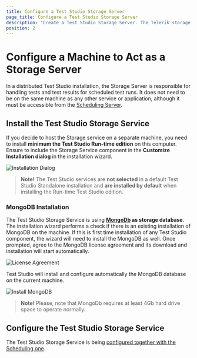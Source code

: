 ```yaml
---
title: Configure a Test Studio Storage Server
page_title: Configure a Test Studio Storage Server
description: "Create a Test Studio Storage Server. The Telerik storage service is responsible for handling tests and test results for scheduled test runs in remote machine execution setup. Storage server uses MongoDb as storage database"
position: 2
---
```

# Configure a Machine to Act as a Storage Server

In a distributed Test Studio installation, the Storage Server is responsible for handling tests and test results for scheduled test runs. It does not need to be on the same machine as any other service or application, although it must be accessible from the <a href="/features/scheduling-test-runs/multiple-machines-scheduling-setup/create-scheduling-server" target="_blank">Scheduling Server</a>.

## Install the Test Studio Storage Service

If you decide to host the Storage service on a separate machine, you need to install **minimum the Test Studio Run-time edition** on this computer. Ensure to include the Storage Service component in the **Customize Installation dialog** in the installation wizard.

![Installation Dialog][1]

> **Note!** The Test Studio services are **not selected** in a default Test Studio Standalone installation and **are installed by default** when installing the Run-time Test Studio edition.

### MongoDB Installation

The Test Studio Storage Service is using <a href="https://www.mongodb.com" target="_blank">**MongoDb</a> as storage database**. The installation wizard performs a check if there is an existing installation of MongoDB on the machine. If this is first time installation of any Test Studio component, the wizard will need to install the MongoDB as well. Once prompted, agree to the MongoDB license agreement and its download and installation will start automatically.

![License Agreement][8]

Test Studio will install and configure automatically the MongoDB database on the current machine.

![Install MongoDB][9]

> **Note!** Please, note that MongoDb requires at least 4Gb hard drive space to operate normally.

## Configure the Test Studio Storage Service

The Test Studio Storage Service is being <a href="/features/scheduling-test-runs/multiple-machines-scheduling-setup/create-scheduling-server#storage-tab" target="_blank">configured together with the Scheduling one</a>.

[1]: /img/features/scheduling-test-runs/create-storage-server/fig1.png
[8]: /img/features/scheduling-test-runs/create-storage-server/fig1new.png
[9]: /img/features/scheduling-test-runs/create-storage-server/fig2new.png